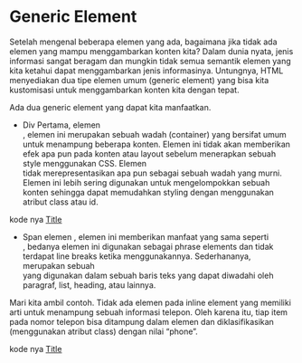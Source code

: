 # Generic Element
Setelah mengenal beberapa elemen yang ada, bagaimana jika tidak ada elemen yang mampu menggambarkan konten kita? Dalam dunia nyata, jenis informasi sangat beragam dan mungkin tidak semua semantik elemen yang kita ketahui dapat menggambarkan jenis informasinya. Untungnya, HTML menyediakan dua tipe elemen umum (generic element) yang bisa kita kustomisasi untuk menggambarkan konten kita dengan tepat. 

Ada dua generic element yang dapat kita manfaatkan. 

* Div
Pertama, elemen <div>, elemen ini merupakan sebuah wadah (container) yang bersifat umum untuk menampung beberapa konten. Elemen ini tidak akan memberikan efek apa pun pada konten atau layout sebelum menerapkan sebuah style menggunakan CSS.
Elemen <div> tidak merepresentasikan apa pun sebagai sebuah wadah yang murni. Elemen ini lebih sering digunakan untuk mengelompokkan sebuah konten sehingga dapat memudahkan styling dengan menggunakan atribut class atau id.

kode nya [Title](div.html)


* Span
elemen <span>, elemen ini memberikan manfaat yang sama seperti <div>, bedanya elemen ini digunakan sebagai phrase elements dan tidak terdapat line breaks ketika menggunakannya. Sederhananya, <span> merupakan sebuah <div> yang digunakan dalam sebuah baris teks yang dapat diwadahi oleh paragraf, list, heading, atau lainnya.

Mari kita ambil contoh. Tidak ada elemen pada inline element yang memiliki arti untuk menampung sebuah informasi telepon. Oleh karena itu, tiap item pada nomor telepon bisa ditampung dalam elemen <span> dan diklasifikasikan (menggunakan atribut class) dengan nilai “phone”.

kode nya [Title](Span.html)
